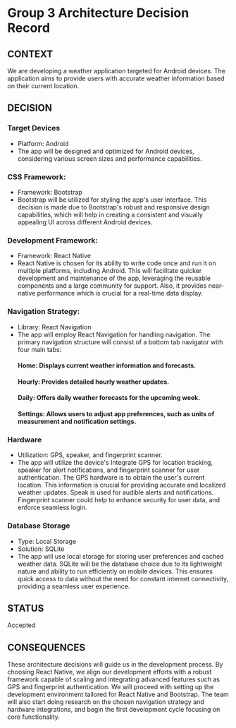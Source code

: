 # Group 3 Architecture Decision Record 

## CONTEXT
We are developing a weather application targeted for Android devices. The application aims to provide users with accurate weather information based on their current location. 

## DECISION
### Target Devices

*	Platform: Android
*	The app will be designed and optimized for Android devices, considering various screen sizes and performance capabilities.

### CSS Framework:

*	Framework: Bootstrap
*	Bootstrap will be utilized for styling the app's user interface. This decision is made due to Bootstrap's robust and responsive design capabilities, which will help in creating a consistent and visually appealing UI across different Android devices.


### Development Framework:

*	Framework: React Native
*	React Native is chosen for its ability to write code once and run it on multiple platforms, including Android. This will facilitate quicker development and maintenance of the app, leveraging the reusable components and a large community for support. Also, it provides near-native performance which is crucial for a real-time data display.

### Navigation Strategy:
*	Library: React Navigation
*	The app will employ React Navigation for handling navigation. The primary navigation structure will consist of a bottom tab navigator with four main tabs:
      ####	Home: Displays current weather information and forecasts.
      ####	Hourly: Provides detailed hourly weather updates.
      ####	Daily: Offers daily weather forecasts for the upcoming week.
      ####	Settings: Allows users to adjust app preferences, such as units of measurement and notification settings.

### Hardware
*	Utilization: GPS, speaker, and fingerprint scanner.
*	The app will utilize the device's Integrate GPS for location tracking, speaker for alert notifications, and fingerprint scanner for user authentication. The GPS hardware is to obtain the user's current location. This information is crucial for providing accurate and localized weather updates. Speak is used for audible alerts and notifications. Fingerprint scanner could help to enhance security for user data, and enforce seamless login.

### Database Storage
*	Type: Local Storage
*	Solution: SQLite
*	The app will use local storage for storing user preferences and cached weather data. SQLite will be the database choice due to its lightweight nature and ability to run efficiently on mobile devices. This ensures quick access to data without the need for constant internet connectivity, providing a seamless user experience.

## STATUS

Accepted

## CONSEQUENCES

These architecture decisions will guide us in the development process. By choosing React Native, we align our development efforts with a robust framework capable of scaling and integrating advanced features such as GPS and fingerprint authentication. We will proceed with setting up the development environment tailored for React Native and Bootstrap. The team will also start doing research on the chosen navigation strategy and hardware integrations, and begin the first development cycle focusing on core functionality.
